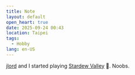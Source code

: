 ```yaml
---
title: Note
layout: default
open_heart: true
date: 2025-09-24 00:43
location: Taipei
tags: 
  - Hobby
lang: en-US
---
```


[jlord](https://jlord.computer) and I started playing [Stardew Valley](https://youtube.com/playlist?list=PLMVUp161fNjs4y8Z_FXJGaetViVoq1mC5&si=8MEaG54R5rCCkzCz) 👀. Noobs.
